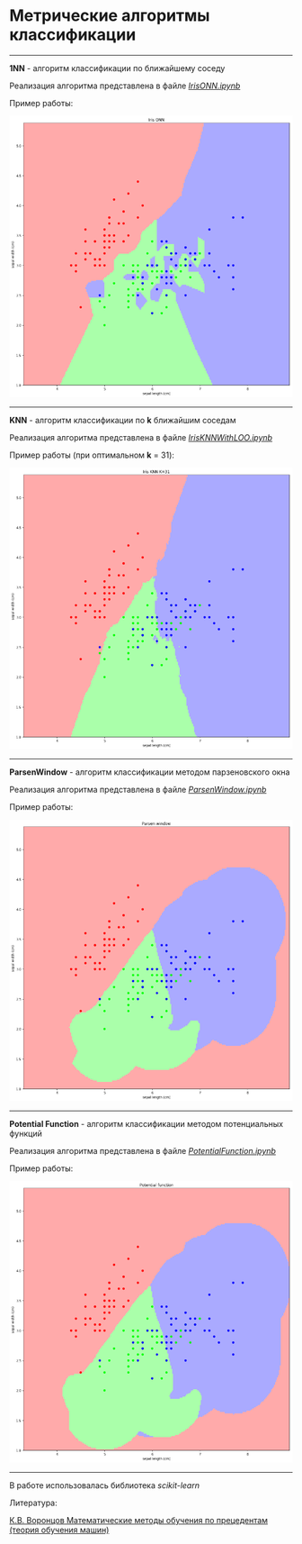 # Метрические алгоритмы классификации
***
**1NN** - алгоритм классификации по ближайшему соседу

Реализация алгоритма представлена в файле [*IrisONN.ipynb*](https://github.com/TillZas/University/blob/master/JupyterNotebook/IrisONN.ipynb)

Пример работы:

<img src="https://github.com/TillZas/University/blob/master/JupyterNotebook/IrisONN.png" data-canonical-src="https://github.com/TillZas/University/blob/master/JupyterNotebook/IrisONN.png" width="600" height="500" />

***

**KNN** - алгоритм классификации по **k** ближайшим соседам

Реализация алгоритма представлена в файле [*IrisKNNWithLOO.ipynb*](https://github.com/TillZas/University/blob/master/JupyterNotebook/IrisKNNWithLOO.ipynb)

Пример работы (при оптимальном **k** = 31):


<img src="https://github.com/TillZas/University/blob/master/JupyterNotebook/IrisKNN.png" data-canonical-src="https://github.com/TillZas/University/blob/master/JupyterNotebook/IrisKNN.png" width="600" height="500" />


***

**ParsenWindow** - алгоритм классификации методом парзеновского окна

Реализация алгоритма представлена в файле [*ParsenWindow.ipynb*](https://github.com/TillZas/University/blob/master/JupyterNotebook/ParsenWindow.ipynb)

Пример работы:


<img src="https://github.com/TillZas/University/blob/master/JupyterNotebook/ParsenWindow.png" data-canonical-src="https://github.com/TillZas/University/blob/master/JupyterNotebook/ParsenWindow.png" width="600" height="500" />

***

**Potential Function** - алгоритм классификации методом потенциальных функций



Реализация алгоритма представлена в файле [*PotentialFunction.ipynb*](https://github.com/TillZas/University/blob/master/JupyterNotebook/PotentialFunction.ipynb)

Пример работы:


<img src="https://github.com/TillZas/University/blob/master/JupyterNotebook/PotentialFunction.png" data-canonical-src="https://github.com/TillZas/University/blob/master/JupyterNotebook/PotentialFunction.png" width="600" height="500" />


***
В работе использовалась библиотека *scikit-learn*

Литература:

[К.В. Воронцов  Математические методы обучения по прецедентам (теория обучения машин)](https://github.com/TillZas/University/blob/master/JupyterNotebook/Voron-ML-1.pdf)
